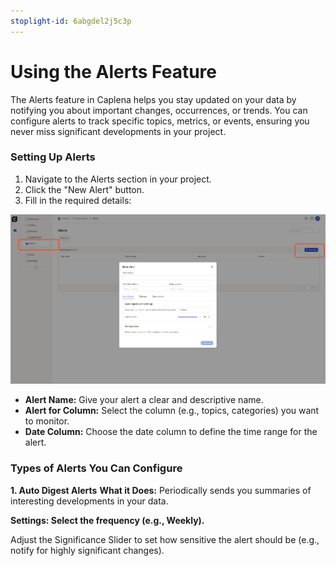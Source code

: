 ```yaml
---
stoplight-id: 6abgdel2j5c3p
---
```


# Using the Alerts Feature

The Alerts feature in Caplena helps you stay updated on your data by notifying you about important changes, occurrences, or trends. You can configure alerts to track specific topics, metrics, or events, ensuring you never miss significant developments in your project.

### Setting Up Alerts

1. Navigate to the Alerts section in your project.
2. Click the "New Alert" button.
3. Fill in the required details:

![Screenshot 2024-12-04 at 17.53.32.png](<../assets/images/Screenshot 2024-12-04 at 17.53.32.png>)


- **Alert Name:** Give your alert a clear and descriptive name.
- **Alert for Column:** Select the column (e.g., topics, categories) you want to monitor.
- **Date Column:** Choose the date column to define the time range for the alert.

### Types of Alerts You Can Configure

**1. Auto Digest Alerts**
**What it Does:** Periodically sends you summaries of interesting developments in your data.

**Settings: **Select the frequency (e.g., Weekly).****

Adjust the Significance Slider to set how sensitive the alert should be (e.g., notify for highly significant changes).
